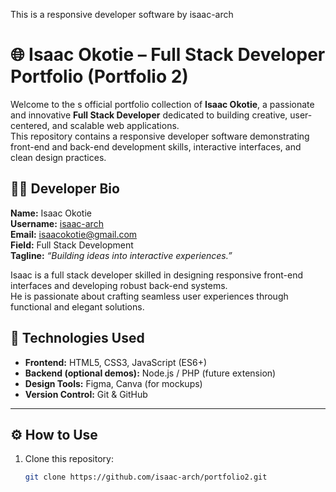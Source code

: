 This is a responsive developer software by isaac-arch
# 🌐 Isaac Okotie – Full Stack Developer Portfolio (Portfolio 2)

Welcome to the s official portfolio collection of **Isaac Okotie**, a passionate and innovative **Full Stack Developer** dedicated to building creative, user-centered, and scalable web applications.  
This repository contains a responsive developer software  demonstrating front-end and back-end development skills, interactive interfaces, and clean design practices.
## 👨‍💻 Developer Bio

**Name:** Isaac Okotie  
**Username:** [isaac-arch](https://github.com/isaac-arch)  
**Email:** isaacokotie@gmail.com  
**Field:** Full Stack Development  
**Tagline:** *“Building ideas into interactive experiences.”*

Isaac is a full stack developer skilled in designing responsive front-end interfaces and developing robust back-end systems.  
He is passionate about crafting seamless user experiences through functional and elegant solutions.
## 🧩 Technologies Used

- **Frontend:** HTML5, CSS3, JavaScript (ES6+)
- **Backend (optional demos):** Node.js / PHP (future extension)
- **Design Tools:** Figma, Canva (for mockups)
- **Version Control:** Git & GitHub

---

## ⚙️ How to Use

1. Clone this repository:
   ```bash
   git clone https://github.com/isaac-arch/portfolio2.git
